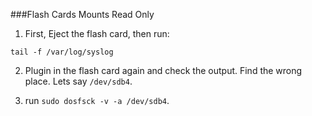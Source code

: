 ###Flash Cards Mounts Read Only

1. First, Eject the flash card, then run:

```
tail -f /var/log/syslog
```

2. Plugin in the flash card again and check the output.
  Find the wrong place. Lets say `/dev/sdb4`.

3. run `sudo dosfsck -v -a /dev/sdb4`.
